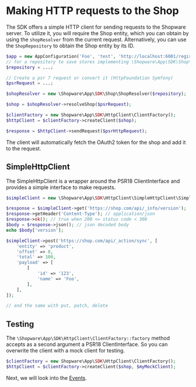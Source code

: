 # Making HTTP requests to the Shop

The SDK offers a simple HTTP client for sending requests to the Shopware server. To utilize it, you will require the Shop entity, which you can obtain by using the `shopResolver` from the current request. Alternatively, you can use the `ShopRepository` to obtain the Shop entity by its ID.

```php
$app = new AppConfiguration('Foo', 'test', 'http://localhost:6001/register/callback');
// for a repository to save stores implementing \Shopware\App\SDK\Shop\ShopRepositoryInterface, see FileShopRepository as an example
$repository = ...;

// Create a psr 7 request or convert it (HttpFoundation Symfony)
$psrRequest = ...;

$shopResolver = new \Shopware\App\SDK\Shop\ShopResolver($repository);

$shop = $shopResolver->resolveShop($psrRequest);

$clientFactory = new Shopware\App\SDK\HttpClient\ClientFactory();
$httpClient = $clientFactory->createClient($shop);

$response = $httpClient->sendRequest($psrHttpRequest);
```

The client will automatically fetch the OAuth2 token for the shop and add it to the request.

## SimpleHttpClient

The SimpleHttpClient is a wrapper around the PSR18 ClientInterface and provides a simple interface to make requests.

```php
$simpleClient = new \Shopware\App\SDK\HttpClient\SimpleHttpClient\SimpleHttpClient($httpClient);

$response = $simpleClient->get('https://shop.com/api/_info/version');
$response->getHeader('Content-Type'); // application/json
$response->ok(); // true when 200 <= status code < 300
$body = $response->json(); // json decoded body
echo $body['version'];

$simpleClient->post('https://shop.com/api/_action/sync', [
    'entity' => 'product',
    'offset' => 0,
    'total' => 100,
    'payload' => [
        [
            'id' => '123',
            'name' => 'Foo',
        ],
    ],
]);

// and the same with put, patch, delete
```

## Testing

The `\Shopware\App\SDK\HttpClient\ClientFactory::factory` method accepts as a second argument a PSR18 ClientInterface.
So you can overwrite the client with a mock client for testing.

```php
$clientFactory = new Shopware\App\SDK\HttpClient\ClientFactory();
$httpClient = $clientFactory->createClient($shop, $myMockClient);
```

Next, we will look into the [Events](./06-events.md).
